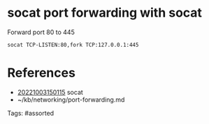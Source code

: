 # socat port forwarding with socat
Forward port 80 to 445
```bash
socat TCP-LISTEN:80,fork TCP:127.0.0.1:445
```

# References
- [20221003150115](/zet/20221003150115/) socat
- ~/kb/networking/port-forwarding.md

Tags:
    #assorted

